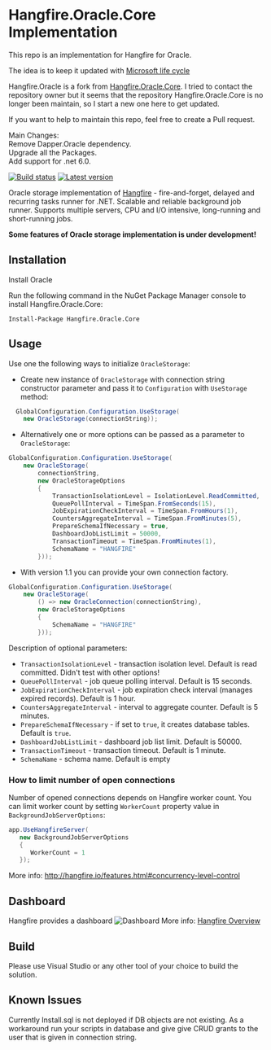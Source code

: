 # Hangfire.Oracle.Core Implementation
This repo is an implementation for Hangfire for Oracle.

The idea is to keep it updated with [Microsoft life cycle](https://dotnet.microsoft.com/en-us/learn/dotnet/what-is-dotnet-framework)

Hangfire.Oracle is a fork from [Hangfire.Oracle.Core](https://github.com/akoylu/Hangfire.Oracle.Core). I tried to contact the repository owner but it seems that the repository Hangfire.Oracle.Core is no longer been maintain, so I start a new one here to get updated.

If you want to help to maintain this repo, feel free to create a Pull request.

Main Changes:  
Remove Dapper.Oracle dependency.  
Upgrade all the Packages.  
Add support for .net 6.0.

[![Build status](https://ci.appveyor.com/api/projects/status/fuhr415en9uu89h7?svg=true)](https://ci.appveyor.com/project/AhmetKoylu/hangfire-oracle-core)
[![Latest version](https://img.shields.io/nuget/v/Hangfire.Oracle.Core.svg)](https://www.nuget.org/packages/TH.Hangfire.Oracle/1.8.4)

Oracle storage implementation of [Hangfire](http://hangfire.io/) - fire-and-forget, delayed and recurring tasks runner for .NET. Scalable and reliable background job runner. Supports multiple servers, CPU and I/O intensive, long-running and short-running jobs.

**Some features of Oracle storage implementation is under development!**

## Installation
Install Oracle

Run the following command in the NuGet Package Manager console to install Hangfire.Oracle.Core:

```
Install-Package Hangfire.Oracle.Core
```

## Usage

Use one the following ways to initialize `OracleStorage`: 
- Create new instance of `OracleStorage` with connection string constructor parameter and pass it to `Configuration` with `UseStorage` method:
```csharp
  GlobalConfiguration.Configuration.UseStorage(
    new OracleStorage(connectionString));
```
- Alternatively one or more options can be passed as a parameter to `OracleStorage`:
```csharp
GlobalConfiguration.Configuration.UseStorage(
    new OracleStorage(
        connectionString, 
        new OracleStorageOptions
        {
            TransactionIsolationLevel = IsolationLevel.ReadCommitted,
            QueuePollInterval = TimeSpan.FromSeconds(15),
            JobExpirationCheckInterval = TimeSpan.FromHours(1),
            CountersAggregateInterval = TimeSpan.FromMinutes(5),
            PrepareSchemaIfNecessary = true,
            DashboardJobListLimit = 50000,
            TransactionTimeout = TimeSpan.FromMinutes(1),
            SchemaName = "HANGFIRE"
        }));
```
- With version 1.1 you can provide your own connection factory.
```csharp
GlobalConfiguration.Configuration.UseStorage(
    new OracleStorage(
        () => new OracleConnection(connectionString), 
        new OracleStorageOptions
        {
            SchemaName = "HANGFIRE"
        }));
```
Description of optional parameters:
- `TransactionIsolationLevel` - transaction isolation level. Default is read committed. Didn't test with other options!
- `QueuePollInterval` - job queue polling interval. Default is 15 seconds.
- `JobExpirationCheckInterval` - job expiration check interval (manages expired records). Default is 1 hour.
- `CountersAggregateInterval` - interval to aggregate counter. Default is 5 minutes.
- `PrepareSchemaIfNecessary` - if set to `true`, it creates database tables. Default is `true`.
- `DashboardJobListLimit` - dashboard job list limit. Default is 50000.
- `TransactionTimeout` - transaction timeout. Default is 1 minute.
- `SchemaName` - schema name. Default is empty

### How to limit number of open connections

Number of opened connections depends on Hangfire worker count. You can limit worker count by setting `WorkerCount` property value in `BackgroundJobServerOptions`:
```csharp
app.UseHangfireServer(
   new BackgroundJobServerOptions
   {
      WorkerCount = 1
   });
```
More info: http://hangfire.io/features.html#concurrency-level-control

## Dashboard
Hangfire provides a dashboard
![Dashboard](https://camo.githubusercontent.com/f263ab4060a09e4375cc4197fb5bfe2afcacfc20/687474703a2f2f68616e67666972652e696f2f696d672f75692f64617368626f6172642d736d2e706e67)
More info: [Hangfire Overview](http://hangfire.io/overview.html#integrated-monitoring-ui)

## Build
Please use Visual Studio or any other tool of your choice to build the solution.

## Known Issues
Currently Install.sql is not deployed if DB objects are not existing. As a workaround run your scripts in database and give give CRUD grants to the user that is given in connection string.
